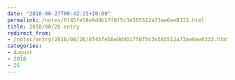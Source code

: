 ```yaml
---
date: "2018-08-27T00:42:22+10:00"
permalink: /notes/8f45fe58e9d4b17f8f5c3e565512a73ae6ee8333.html
title: 2018/08/26 entry
redirect_from:
- /notes/entry/2018/08/26/8f45fe58e9d4b17f8f5c3e565512a73ae6ee8333.html
categories:
- August
- 2018
- 26
---
```

